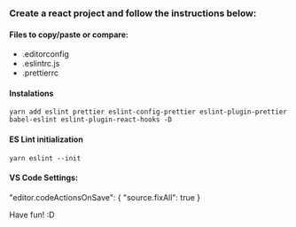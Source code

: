 ### Create a react project and follow the instructions below:

#### Files to copy/paste or compare:
* .editorconfig
* .eslintrc.js
* .prettierrc

#### Instalations
```yarn add eslint prettier eslint-config-prettier eslint-plugin-prettier babel-eslint eslint-plugin-react-hooks -D```

#### ES Lint initialization
```yarn eslint --init```

#### VS Code Settings:
"editor.codeActionsOnSave": { "source.fixAll": true }

Have fun! :D
